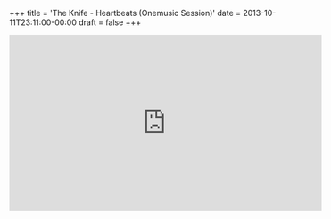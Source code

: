 +++
title = 'The Knife - Heartbeats (Onemusic Session)'
date = 2013-10-11T23:11:00-00:00
draft = false
+++

<iframe width="560" height="315" src="https://www.youtube.com/embed/9Rdrlzayd6g?si=GLiKKcOeucMJz--a" title="YouTube video player" frameborder="0" allow="accelerometer; autoplay; clipboard-write; encrypted-media; gyroscope; picture-in-picture; web-share" referrerpolicy="strict-origin-when-cross-origin" allowfullscreen></iframe>
